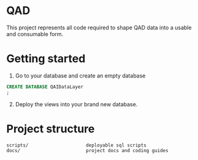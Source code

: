 # QAD

This project represents all code required to shape QAD data into a usable and consumable form.

# Getting started

1. Go to your database and create an empty database

```sql
CREATE DATABASE QAIDataLayer
;
```

2. Deploy the views into your brand new database.


# Project structure

```
scripts/                     deployable sql scripts
docs/                        project docs and coding guides
```
